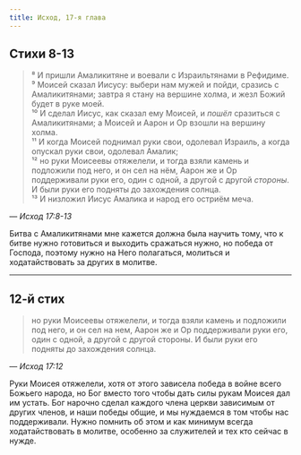 ```yaml
---
title: Исход, 17-я глава
---
```


## Стихи 8-13

> ⁸ И пришли Амаликитяне и воевали с Израильтянами в Рефидиме.  
> ⁹ Моисей сказал Иисусу: выбери нам мужей и пойди, сразись с Амаликитянами; завтра я стану на вершине холма, и жезл Божий будет в руке моей.  
> ¹⁰ И сделал Иисус, как сказал ему Моисей, и _пошёл_ сразиться с Амаликитянами; а Моисей и Аарон и Ор взошли на вершину холма.  
> ¹¹ И когда Моисей поднимал руки свои, одолевал Израиль, а когда опускал руки свои, одолевал Амалик;  
> ¹² но руки Моисеевы отяжелели, и тогда взяли камень и подложили под него, и он сел на нём, Аарон же и Ор поддерживали руки его, один с одной,
> а другой с другой _стороны_. И были руки его подняты до захождения солнца.  
> ¹³ И низложил Иисус Амалика и народ его остриём меча.

— <cite>Исход&nbsp;17:8-13</cite>

Битва с Амаликитянами мне кажется должна была научить тому, что к битве нужно готовиться и выходить сражаться нужно, но победа от Господа,
поэтому нужно на Него полагаться, молиться и ходатайствовать за других в молитве.

***

## 12-й стих

> но руки Моисеевы отяжелели, и тогда взяли камень и подложили под него, и он сел на нем,
> Аарон же и Ор поддерживали руки его, один с одной, а другой с другой стороны.
> И были руки его подняты до захождения солнца.

— <cite>Исход&nbsp;17:12</cite>

Руки Моисея отяжелели, хотя от этого зависела победа в войне всего Божьего народа,
но Бог вместо того чтобы дать силы рукам Моисея дал им устать. Бог нарочно сделал каждого члена церкви
зависимым от других членов, и наши победы общие, и мы нуждаемся в том чтобы нас поддерживали.
Нужно помнить об этом и как минимум всегда ходатайствовать в молитве,
особенно за служителей и тех кто сейчас в нужде.
